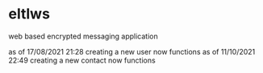 # eltlws
web based encrypted messaging application

as of 17/08/2021 21:28 creating a new user now functions
as of 11/10/2021 22:49 creating a new contact now functions
